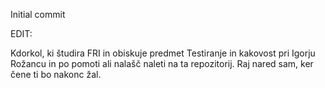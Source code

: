 Initial commit 

EDIT:

Kdorkol, ki študira FRI in obiskuje predmet Testiranje in kakovost pri Igorju Rožancu in po pomoti ali nalašč naleti na ta repozitorij. Raj nared sam, ker čene ti bo nakonc žal.
